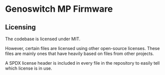 # Genoswitch MP Firmware

## Licensing

The codebase is licensed under MIT.

However, certain files are licensed using other open-source licenses. These files are mainly ones that have heavily based on files from other projects.

A SPDX license header is included in every file in the repository to easily tell which license is in use.
